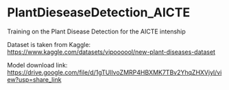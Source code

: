# PlantDieseaseDetection_AICTE
Training on the Plant Disease Detection for the AICTE intenship

Dataset is taken from Kaggle:
https://www.kaggle.com/datasets/vipoooool/new-plant-diseases-dataset

Model download link: 
https://drive.google.com/file/d/1gTUllvoZMRP4HBXMK7TBv2YhqZHXVjyl/view?usp=share_link
